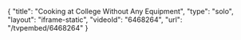 {
    "title": "Cooking at College Without Any Equipment",
    "type": "solo",
    "layout": "iframe-static",
    "videoId": "6468264",
    "url": "\/tvpembed\/6468264"
}